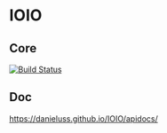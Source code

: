 # IOIO

## Core
[![Build Status](https://travis-ci.org/Danieluss/IOIO.svg?branch=master)](https://travis-ci.org/Danieluss/IOIO)


## Doc
https://danieluss.github.io/IOIO/apidocs/
